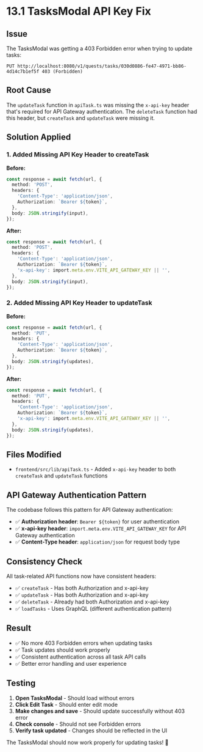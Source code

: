 # 13.1 TasksModal API Key Fix

## Issue
The TasksModal was getting a 403 Forbidden error when trying to update tasks:

```
PUT http://localhost:8080/v1/quests/tasks/030d0886-fe47-4971-bb86-4d14c7b1ef5f 403 (Forbidden)
```

## Root Cause
The `updateTask` function in `apiTask.ts` was missing the `x-api-key` header that's required for API Gateway authentication. The `deleteTask` function had this header, but `createTask` and `updateTask` were missing it.

## Solution Applied

### 1. Added Missing API Key Header to createTask
**Before:**
```typescript
const response = await fetch(url, {                                         
  method: 'POST',
  headers: {
    'Content-Type': 'application/json',
    Authorization: `Bearer ${token}`,
  },
  body: JSON.stringify(input),
});
```

**After:**
```typescript
const response = await fetch(url, {                                         
  method: 'POST',
  headers: {
    'Content-Type': 'application/json',
    Authorization: `Bearer ${token}`,
    'x-api-key': import.meta.env.VITE_API_GATEWAY_KEY || '',
  },
  body: JSON.stringify(input),
});
```

### 2. Added Missing API Key Header to updateTask
**Before:**
```typescript
const response = await fetch(url, {
  method: 'PUT',
  headers: {
    'Content-Type': 'application/json',
    Authorization: `Bearer ${token}`,
  },
  body: JSON.stringify(updates),
});
```

**After:**
```typescript
const response = await fetch(url, {
  method: 'PUT',
  headers: {
    'Content-Type': 'application/json',
    Authorization: `Bearer ${token}`,
    'x-api-key': import.meta.env.VITE_API_GATEWAY_KEY || '',
  },
  body: JSON.stringify(updates),
});
```

## Files Modified
- `frontend/src/lib/apiTask.ts` - Added `x-api-key` header to both `createTask` and `updateTask` functions

## API Gateway Authentication Pattern
The codebase follows this pattern for API Gateway authentication:
- ✅ **Authorization header**: `Bearer ${token}` for user authentication
- ✅ **x-api-key header**: `import.meta.env.VITE_API_GATEWAY_KEY` for API Gateway authentication
- ✅ **Content-Type header**: `application/json` for request body type

## Consistency Check
All task-related API functions now have consistent headers:
- ✅ `createTask` - Has both Authorization and x-api-key
- ✅ `updateTask` - Has both Authorization and x-api-key  
- ✅ `deleteTask` - Already had both Authorization and x-api-key
- ✅ `loadTasks` - Uses GraphQL (different authentication pattern)

## Result
- ✅ No more 403 Forbidden errors when updating tasks
- ✅ Task updates should work properly
- ✅ Consistent authentication across all task API calls
- ✅ Better error handling and user experience

## Testing
1. **Open TasksModal** - Should load without errors
2. **Click Edit Task** - Should enter edit mode
3. **Make changes and save** - Should update successfully without 403 error
4. **Check console** - Should not see Forbidden errors
5. **Verify task updated** - Changes should be reflected in the UI

The TasksModal should now work properly for updating tasks! 🚀
